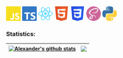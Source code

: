 <p align="left">
<a href="https://www.javascript.com/"><img src="https://raw.githubusercontent.com/AlexanderStreltsov/AlexanderStreltsov/main/.github/images/js.svg" alt="js" width="40" height="40"/></a>
<a href="https://www.typescriptlang.org/"><img src="https://raw.githubusercontent.com/AlexanderStreltsov/AlexanderStreltsov/main/.github/images/ts.svg" alt="ts" width="40" height="40"/></a>
<a href="https://react.dev/"><img src="https://raw.githubusercontent.com/AlexanderStreltsov/AlexanderStreltsov/main/.github/images/react.svg" alt="react" width="40" height="40"/></a>
<a href="https://www.w3.org/html/"><img src="https://raw.githubusercontent.com/AlexanderStreltsov/AlexanderStreltsov/main/.github/images/html5.svg" alt="html5" width="40" height="40"/></a>
<a href="https://www.w3schools.com/css/"><img src="https://raw.githubusercontent.com/AlexanderStreltsov/AlexanderStreltsov/main/.github/images/css3.svg" alt="css3" width="40" height="40"/></a>
<a href="https://sass-lang.com/"><img src="https://raw.githubusercontent.com/AlexanderStreltsov/AlexanderStreltsov/main/.github/images/sass.svg" alt="sass" width="40" height="40"/></a>
<a href="https://www.python.org"><img src="https://raw.githubusercontent.com/AlexanderStreltsov/AlexanderStreltsov/main/.github/images/python.svg" alt="python" width="40" height="40"/></a>
</p>

### Statistics:

| <a href="https://github.com/anuraghazra/github-readme-stats"><img align="center" src="https://github-readme-stats-gjtdfhbb2-alexanderstreltsov.vercel.app/api?username=AlexanderStreltsov&show_icons=true&include_all_commits=true&theme=buefy&hide_border=true" alt="Alexander's github stats" /></a> | <a href="https://github.com/anuraghazra/github-readme-stats"><img align="center" src="https://github-readme-stats-gjtdfhbb2-alexanderstreltsov.vercel.app/api/top-langs?username=AlexanderStreltsov&layout=compact&theme=buefy&hide_border=true" /></a> |
| ------------------------------------------------------------------------------------------------------------------------------------------------------------------------------------------------------------------------------------------------------------------------------------------------------ | ------------------------------------------------------------------------------------------------------------------------------------------------------------------------------------------------------------------------------------------------------- |
